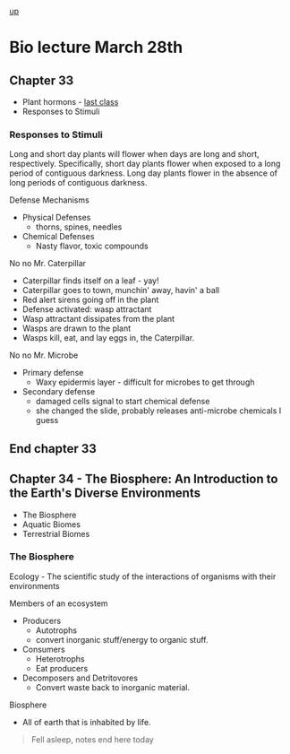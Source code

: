 [up](../index.md)

# Bio lecture March 28th

## Chapter 33

- Plant hormons - [last class](./MAR26.md)
- Responses to Stimuli

### Responses to Stimuli

Long and short day plants will flower when days are long and short, respectively. Specifically, short day plants flower when exposed to a long period of contiguous darkness. Long day plants flower in the absence of long periods of contiguous darkness.

Defense Mechanisms

- Physical Defenses
	- thorns, spines, needles
- Chemical Defenses
	- Nasty flavor, toxic compounds

No no Mr. Caterpillar

- Caterpillar finds itself on a leaf - yay!
- Caterpillar goes to town, munchin' away, havin' a ball
- Red alert sirens going off in the plant
- Defense activated: wasp attractant
- Wasp attractant dissipates from the plant
- Wasps are drawn to the plant
- Wasps kill, eat, and lay eggs in, the Caterpillar.

No no Mr. Microbe

- Primary defense
	- Waxy epidermis layer - difficult for microbes to get through
- Secondary defense
	- damaged cells signal to start chemical defense
	- she changed the slide, probably releases anti-microbe chemicals I guess

## End chapter 33

## Chapter 34 - The Biosphere: An Introduction to the Earth's Diverse Environments

- The Biosphere
- Aquatic Biomes
- Terrestrial Biomes

### The Biosphere

Ecology - The scientific study of the interactions of organisms with their environments

Members of an ecosystem

- Producers
	- Autotrophs
	- convert inorganic stuff/energy to organic stuff.
- Consumers
	- Heterotrophs
	- Eat producers
- Decomposers and Detritovores
	- Convert waste back to inorganic material.

Biosphere

- All of earth that is inhabited by life.

> Fell asleep, notes end here today
